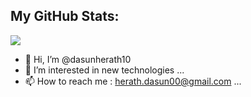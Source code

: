 
## My GitHub Stats:
<img 
   src="https://github-readme-stats.vercel.app/api?username=dasunherath10&show_icons=true&bg_color=#36454F&border_radius=3" 
/>


- 👋 Hi, I’m @dasunherath10
- 👀 I’m interested in new technologies ...
- 📫 How to reach me : herath.dasun00@gmail.com ...

